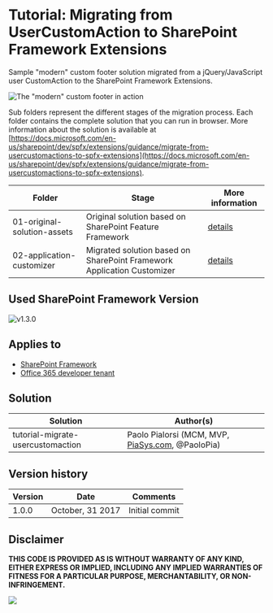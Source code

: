 # Tutorial: Migrating from UserCustomAction to SharePoint Framework Extensions

Sample "modern" custom footer solution migrated from a jQuery/JavaScript user CustomAction to the SharePoint Framework Extensions.

![The "modern" custom footer in action](./images/spfx-react-custom-footer-output.png)

Sub folders represent the different stages of the migration process. Each folder contains the complete solution that you can run in browser. More information about the solution is available at [https://docs.microsoft.com/en-us/sharepoint/dev/spfx/extensions/guidance/migrate-from-usercustomactions-to-spfx-extensions](https://docs.microsoft.com/en-us/sharepoint/dev/spfx/extensions/guidance/migrate-from-usercustomactions-to-spfx-extensions).

| Folder | Stage | More information
| ------------- | ------------- | ------------- |
| 01-original-solution-assets | Original solution based on SharePoint Feature Framework | [details](https://docs.microsoft.com/en-us/sharepoint/dev/spfx/extensions/guidance/migrate-from-usercustomactions-to-spfx-extensions)
| 02-application-customizer | Migrated solution based on SharePoint Framework Application Customizer | [details](https://docs.microsoft.com/en-us/sharepoint/dev/spfx/extensions/guidance/migrate-from-usercustomactions-to-spfx-extensions)

## Used SharePoint Framework Version
![v1.3.0](https://img.shields.io/badge/SPFx-v1.3.0-green.svg)

## Applies to

* [SharePoint Framework](http://dev.office.com/sharepoint/docs/spfx/sharepoint-framework-overview)
* [Office 365 developer tenant](http://dev.office.com/sharepoint/docs/spfx/set-up-your-developer-tenant)

## Solution

| Solution  | Author(s) |
| ------------- | ------------- |
| tutorial-migrate-usercustomaction  | Paolo Pialorsi (MCM, MVP, [PiaSys.com](https://piasys.com), @PaoloPia)

## Version history

| Version  | Date | Comments |
| ------------- | ------------- | ------------- |
| 1.0.0  | October, 31 2017   | Initial commit |

## Disclaimer

**THIS CODE IS PROVIDED AS IS WITHOUT WARRANTY OF ANY KIND, EITHER EXPRESS OR IMPLIED, INCLUDING ANY IMPLIED WARRANTIES OF FITNESS FOR A PARTICULAR PURPOSE, MERCHANTABILITY, OR NON-INFRINGEMENT.**

<img src="https://pnptelemetry.azurewebsites.net/sp-dev-fx-extensions/tutorial-migrate-usercustomaction" />